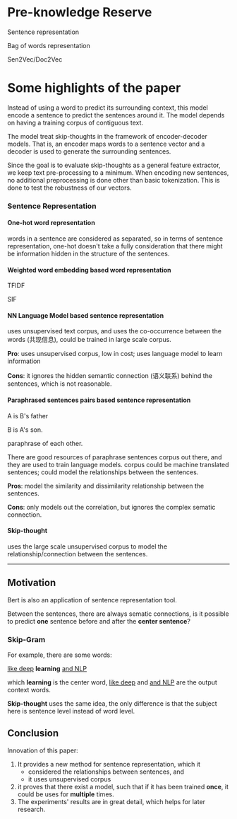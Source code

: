 # Pre-knowledge Reserve

Sentence representation

Bag of words representation

Sen2Vec/Doc2Vec

# Some highlights of the paper

Instead of using a word to predict its surrounding context, this model encode a sentence to predict the sentences around it. The model depends on having a training corpus of contiguous text.  

The model treat skip-thoughts in the framework of encoder-decoder models. That is, an encoder maps words to a sentence vector and a decoder is used to generate the surrounding sentences.  

Since the goal is to evaluate skip-thoughts as a general feature extractor, we keep text pre-processing to a minimum.   When encoding new sentences, no additional preprocessing is done other than basic tokenization. This is done to test the robustness of our vectors. 

### Sentence Representation

#### One-hot word representation

words in a sentence are considered as separated, so in terms of sentence representation, one-hot doesn't take a fully consideration that there might be information hidden in the structure of the sentences.

#### Weighted word embedding based word representation

TFIDF

SIF 

#### NN Language Model based sentence representation

uses unsupervised text corpus, and uses the co-occurrence between the words (共现信息), could be trained in large scale corpus. 

**Pro**: uses unsupervised corpus, low in cost; uses language model to learn information

**Cons**: it ignores the hidden semantic connection (语义联系) behind the sentences, which is not reasonable.

#### Paraphrased sentences pairs based sentence representation

A is B's father

B is A's son.

paraphrase of each other.

There are good resources of paraphrase sentences corpus out there, and they are used to train language models. corpus could be machine translated sentences; could model the relationships between the sentences.

**Pros**: model the similarity and dissimilarity relationship between the sentences.

**Cons**: only models out the correlation, but ignores the complex sematic connection. 

#### Skip-thought

uses the large scale unsupervised corpus to model the relationship/connection between the sentences. 

---

## Motivation

Bert is also an application of sentence representation tool.

Between the sentences, there are always sematic connections, is it possible to predict **one** sentence before and after the **center sentence**? 

### Skip-Gram

For example, there are some words:

<u>like deep</u> **learning** <u>and NLP</u>

which **learning** is the center word, <u>like deep</u>  and <u>and NLP</u> are the output context words. 

**Skip-thought** uses the same idea, the only difference is that the subject here is sentence level instead of word level.

## Conclusion 

Innovation of this paper:

1. It provides a new method for sentence representation, which it
   - considered the relationships between sentences, and 
   - it uses unsupervised corpus
2. it proves that there exist a model, such that if it has been trained **once**, it could be uses for **multiple** times.
3. The experiments' results are in great detail, which helps for later research.

